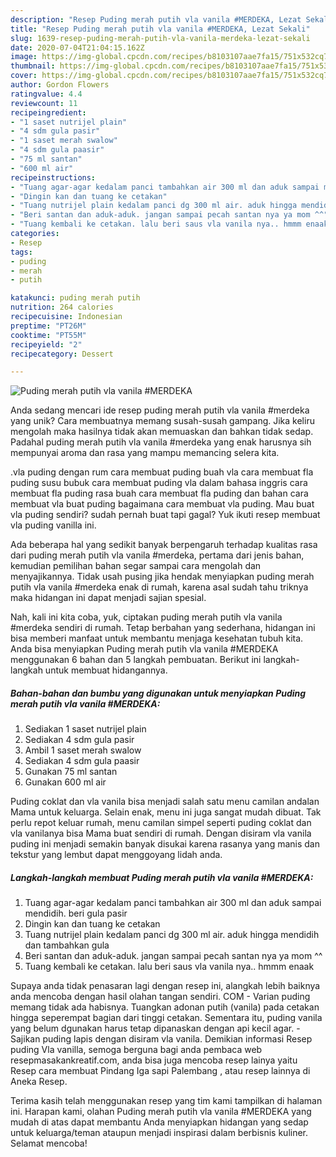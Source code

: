 ```yaml
---
description: "Resep Puding merah putih vla vanila #MERDEKA, Lezat Sekali"
title: "Resep Puding merah putih vla vanila #MERDEKA, Lezat Sekali"
slug: 1639-resep-puding-merah-putih-vla-vanila-merdeka-lezat-sekali
date: 2020-07-04T21:04:15.162Z
image: https://img-global.cpcdn.com/recipes/b8103107aae7fa15/751x532cq70/puding-merah-putih-vla-vanila-merdeka-foto-resep-utama.jpg
thumbnail: https://img-global.cpcdn.com/recipes/b8103107aae7fa15/751x532cq70/puding-merah-putih-vla-vanila-merdeka-foto-resep-utama.jpg
cover: https://img-global.cpcdn.com/recipes/b8103107aae7fa15/751x532cq70/puding-merah-putih-vla-vanila-merdeka-foto-resep-utama.jpg
author: Gordon Flowers
ratingvalue: 4.4
reviewcount: 11
recipeingredient:
- "1 saset nutrijel plain"
- "4 sdm gula pasir"
- "1 saset merah swalow"
- "4 sdm gula paasir"
- "75 ml santan"
- "600 ml air"
recipeinstructions:
- "Tuang agar-agar kedalam panci tambahkan air 300 ml dan aduk sampai mendidih. beri gula pasir"
- "Dingin kan dan tuang ke cetakan"
- "Tuang nutrijel plain kedalam panci dg 300 ml air. aduk hingga mendidih dan tambahkan gula"
- "Beri santan dan aduk-aduk. jangan sampai pecah santan nya ya mom ^^"
- "Tuang kembali ke cetakan. lalu beri saus vla vanila nya.. hmmm enaak"
categories:
- Resep
tags:
- puding
- merah
- putih

katakunci: puding merah putih 
nutrition: 264 calories
recipecuisine: Indonesian
preptime: "PT26M"
cooktime: "PT55M"
recipeyield: "2"
recipecategory: Dessert

---
```



![Puding merah putih vla vanila #MERDEKA](https://img-global.cpcdn.com/recipes/b8103107aae7fa15/751x532cq70/puding-merah-putih-vla-vanila-merdeka-foto-resep-utama.jpg)

Anda sedang mencari ide resep puding merah putih vla vanila #merdeka yang unik? Cara membuatnya memang susah-susah gampang. Jika keliru mengolah maka hasilnya tidak akan memuaskan dan bahkan tidak sedap. Padahal puding merah putih vla vanila #merdeka yang enak harusnya sih mempunyai aroma dan rasa yang mampu memancing selera kita.

.vla puding dengan rum cara membuat puding buah vla cara membuat fla puding susu bubuk cara membuat puding vla dalam bahasa inggris cara membuat fla puding rasa buah cara membuat fla puding dan bahan cara membuat vla buat puding bagaimana cara membuat vla puding. Mau buat vla puding sendiri? sudah pernah buat tapi gagal? Yuk ikuti resep membuat vla puding vanilla ini.

Ada beberapa hal yang sedikit banyak berpengaruh terhadap kualitas rasa dari puding merah putih vla vanila #merdeka, pertama dari jenis bahan, kemudian pemilihan bahan segar sampai cara mengolah dan menyajikannya. Tidak usah pusing jika hendak menyiapkan puding merah putih vla vanila #merdeka enak di rumah, karena asal sudah tahu triknya maka hidangan ini dapat menjadi sajian spesial.


Nah, kali ini kita coba, yuk, ciptakan puding merah putih vla vanila #merdeka sendiri di rumah. Tetap berbahan yang sederhana, hidangan ini bisa memberi manfaat untuk membantu menjaga kesehatan tubuh kita. Anda bisa menyiapkan Puding merah putih vla vanila #MERDEKA menggunakan 6 bahan dan 5 langkah pembuatan. Berikut ini langkah-langkah untuk membuat hidangannya.

<!--inarticleads1-->

##### Bahan-bahan dan bumbu yang digunakan untuk menyiapkan Puding merah putih vla vanila #MERDEKA:

1. Sediakan 1 saset nutrijel plain
1. Sediakan 4 sdm gula pasir
1. Ambil 1 saset merah swalow
1. Sediakan 4 sdm gula paasir
1. Gunakan 75 ml santan
1. Gunakan 600 ml air


Puding coklat dan vla vanila bisa menjadi salah satu menu camilan andalan Mama untuk keluarga. Selain enak, menu ini juga sangat mudah dibuat. Tak perlu repot keluar rumah, menu camilan simpel seperti puding coklat dan vla vanilanya bisa Mama buat sendiri di rumah. Dengan disiram vla vanila puding ini menjadi semakin banyak disukai karena rasanya yang manis dan tekstur yang lembut dapat menggoyang lidah anda. 

<!--inarticleads2-->

##### Langkah-langkah membuat Puding merah putih vla vanila #MERDEKA:

1. Tuang agar-agar kedalam panci tambahkan air 300 ml dan aduk sampai mendidih. beri gula pasir
1. Dingin kan dan tuang ke cetakan
1. Tuang nutrijel plain kedalam panci dg 300 ml air. aduk hingga mendidih dan tambahkan gula
1. Beri santan dan aduk-aduk. jangan sampai pecah santan nya ya mom ^^
1. Tuang kembali ke cetakan. lalu beri saus vla vanila nya.. hmmm enaak


Supaya anda tidak penasaran lagi dengan resep ini, alangkah lebih baiknya anda mencoba dengan hasil olahan tangan sendiri. COM - Varian puding memang tidak ada habisnya. Tuangkan adonan putih (vanila) pada cetakan hingga seperempat bagian dari tinggi cetakan. Sementara itu, puding vanila yang belum dgunakan harus tetap dipanaskan dengan api kecil agar. - Sajikan puding lapis dengan disiram vla vanila. Demikian informasi Resep puding Vla vanilla, semoga berguna bagi anda pembaca web resepmasakankreatif.com, anda bisa juga mencoba resep lainya yaitu Resep cara membuat Pindang Iga sapi Palembang , atau resep lainnya di Aneka Resep. 

Terima kasih telah menggunakan resep yang tim kami tampilkan di halaman ini. Harapan kami, olahan Puding merah putih vla vanila #MERDEKA yang mudah di atas dapat membantu Anda menyiapkan hidangan yang sedap untuk keluarga/teman ataupun menjadi inspirasi dalam berbisnis kuliner. Selamat mencoba!
